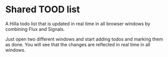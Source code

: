 # Shared TOOD list

A Hilla todo list that is updated in real time in all browser windows by combining Flux and Signals.

Just open two different windows and start adding todos and marking them as done. You will see that the changes are reflected in real time in all windows.
